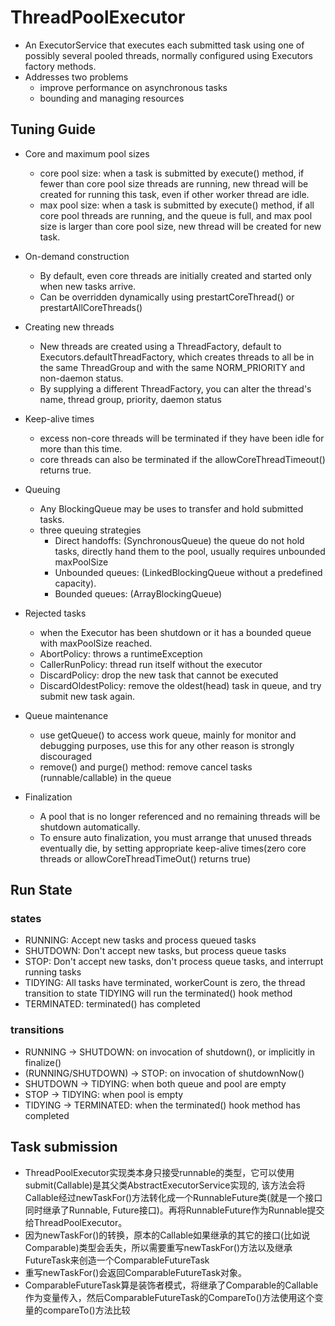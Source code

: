  # ThreadPoolExecutor
 * An ExecutorService that executes each submitted task using one of possibly several pooled threads, normally configured using Executors factory methods.
 * Addresses two problems
   * improve performance on asynchronous tasks
   * bounding and managing resources

## Tuning Guide
* Core and maximum pool sizes
  * core pool size: when a task is submitted by execute() method, if fewer than core pool size threads are running, new thread will be created for running this task, even if other worker thread are idle.
  * max pool size: when a task is submitted by execute() method, if all core pool threads are running, and the queue is full, and max pool size is larger than core pool size, new thread will be created for new task.
* On-demand construction
  * By default, even core threads are initially created and started only when new tasks arrive.
  * Can be overridden dynamically using prestartCoreThread() or prestartAllCoreThreads()
* Creating new threads
  * New threads are created using a ThreadFactory, default to Executors.defaultThreadFactory, which creates threads to all be in the same ThreadGroup and with the same NORM_PRIORITY and non-daemon status.
  * By supplying a different ThreadFactory, you can alter the thread's name, thread group, priority, daemon status
* Keep-alive times
  * excess non-core threads will be terminated if they have been idle for more than this time.
  * core threads can also be terminated if the allowCoreThreadTimeout() returns true.
* Queuing
  * Any BlockingQueue may be uses to transfer and hold submitted tasks.
  * three queuing strategies
    * Direct handoffs: (SynchronousQueue) the queue do not hold tasks, directly hand them to the pool, usually requires unbounded maxPoolSize
    * Unbounded queues: (LinkedBlockingQueue without a predefined capacity).
    * Bounded queues: (ArrayBlockingQueue)
* Rejected tasks
  * when the Executor has been shutdown or it has a bounded queue with maxPoolSize reached.
  * AbortPolicy: throws a runtimeException
  * CallerRunPolicy: thread run itself without the executor
  * DiscardPolicy: drop the new task that cannot be executed
  * DiscardOldestPolicy: remove the oldest(head) task in queue, and try submit new task again.

* Queue maintenance
  * use getQueue() to access work queue, mainly for monitor and debugging purposes, use this for any other reason is strongly discouraged
  * remove() and purge() method: remove cancel tasks (runnable/callable) in the queue

* Finalization
  * A pool that is no longer referenced and no remaining threads will be shutdown automatically.
  * To ensure auto finalization, you must arrange that unused threads eventually die, by setting appropriate keep-alive times(zero core threads or allowCoreThreadTimeOut() returns true)

## Run State
### states
* RUNNING: Accept new tasks and process queued tasks
* SHUTDOWN: Don't accept new tasks, but process queue tasks
* STOP: Don't accept new tasks, don't process queue tasks, and interrupt running tasks
* TIDYING: All tasks have terminated, workerCount is zero, the thread transition to state TIDYING will run the terminated() hook method
* TERMINATED: terminated() has completed
### transitions
* RUNNING -> SHUTDOWN: on invocation of shutdown(), or implicitly in finalize()
* (RUNNING/SHUTDOWN) -> STOP: on invocation of shutdownNow()
* SHUTDOWN -> TIDYING: when both queue and pool are empty
* STOP -> TIDYING: when pool is empty
* TIDYING -> TERMINATED: when the terminated() hook method has completed
  

## Task submission
* ThreadPoolExecutor实现类本身只接受runnable的类型，它可以使用submit(Callable)是其父类AbstractExecutorService实现的, 该方法会将Callable经过newTaskFor()方法转化成一个RunnableFuture类(就是一个接口同时继承了Runnable, Future接口)。再将RunnableFuture作为Runnable提交给ThreadPoolExecutor。
* 因为newTaskFor()的转换，原本的Callable如果继承的其它的接口(比如说Comparable)类型会丢失，所以需要重写newTaskFor()方法以及继承FutureTask来创造一个ComparableFutureTask
* 重写newTaskFor()会返回ComparableFutureTask对象。
* ComparableFutureTask算是装饰者模式，将继承了Comparable的Callable作为变量传入，然后ComparableFutureTask的CompareTo()方法使用这个变量的compareTo()方法比较